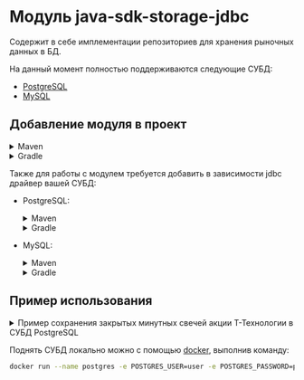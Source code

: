 # Модуль java-sdk-storage-jdbc

Содержит в себе имплементации репозиториев для хранения рыночных данных в БД.

На данный момент полностью поддерживаются следующие СУБД:

* [PostgreSQL](https://www.postgresql.org/)
* [MySQL](https://www.mysql.com/)

## Добавление модуля в проект

<details>
<summary>Maven</summary>

```xml

<dependencies>
    ...
    <dependency>
        <groupId>ru.tinkoff.piapi</groupId>
        <artifactId>java-sdk-storage-jdbc</artifactId>
        <version>1.30</version>
    </dependency>
    <dependency>
        <groupId>ru.tinkoff.piapi</groupId>
        <artifactId>java-sdk-strategy</artifactId>
        <version>1.30</version>
    </dependency>
    ...
</dependencies>
```

</details>
<details>
<summary>Gradle</summary>

```groovy
implementation 'ru.tinkoff.piapi:java-sdk-core:1.30'
implementation 'ru.tinkoff.piapi:java-sdk-storage-jdbc:1.30'
```

</details>

Также для работы с модулем требуется добавить в зависимости jdbc драйвер вашей СУБД:

* PostgreSQL:

    <details>
    <summary>Maven</summary>

    ```xml
    <dependency>
        <groupId>org.postgresql</groupId>
        <artifactId>postgresql</artifactId>
        <version>42.7.5</version>
    </dependency>
    ```
    </details>

    <details>
    <summary>Gradle</summary>

    ```groovy
    implementation 'org.postgresql:postgresql:42.7.5'
    ```
    </details>

* MySQL:
    <details>
    <summary>Maven</summary>

    ```xml
    <dependency>
        <groupId>com.mysql</groupId>
        <artifactId>mysql-connector-j</artifactId>
        <version>9.2.0</version>
    </dependency>
    ```
    </details>
    <details>
    <summary>Gradle</summary>

    ```groovy
    implementation 'com.mysql:mysql-connector-j:9.2.0'
    ```
    </details>

## Пример использования

<details>
<summary>Пример сохранения закрытых минутных свечей акции Т-Технологии в СУБД PostgreSQL</summary>

```java
public class Main {

    public static void main(String[] args) {
        var connectorConfiguration = ConnectorConfiguration.loadFromPropertiesFile("invest.properties");
        var unaryServiceFactory = ServiceStubFactory.create(connectorConfiguration);
        var streamServiceFactory = StreamServiceStubFactory.create(unaryServiceFactory);
        var streamManagerFactory = StreamManagerFactory.create(streamServiceFactory);
        var executorService = Executors.newCachedThreadPool();
        var jdbcConfiguration = new JdbcConfiguration(createDataSource(), "trading", "candles");
        var candlesRepository = new CandlesJdbcRepository(jdbcConfiguration);
        var marketDataStreamManager = streamManagerFactory.newMarketDataStreamManager(executorService);
        marketDataStreamManager.subscribeCandles(Set.of(
                        new Instrument(
                                "87db07bc-0e02-4e29-90bb-05e8ef791d7b",
                                SubscriptionInterval.SUBSCRIPTION_INTERVAL_ONE_MINUTE
                        )
                ),
                new CandleSubscriptionSpec(),
                candle -> candlesRepository.save(candle.getOriginal())
        );
        marketDataStreamManager.start();
    }

    private static DataSource createDataSource() {
        var pgDataSource = new PGSimpleDataSource();
        pgDataSource.setUrl("jdbc:postgresql://localhost:5432/invest");
        pgDataSource.setUser("user");
        pgDataSource.setPassword("password");
        return pgDataSource;
    }
}
```

</details>

Поднять СУБД локально можно с помощью [docker](https://www.docker.com/), выполнив команду:

```bash
docker run --name postgres -e POSTGRES_USER=user -e POSTGRES_PASSWORD=password -e POSTGRES_DB=invest -p 5432:5432 postgres:16
```
